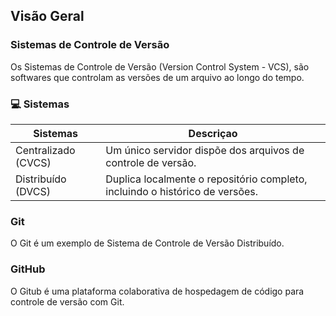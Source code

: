 ## Visão Geral

### Sistemas de Controle de Versão
Os Sistemas de Controle de Versão (Version Control System - VCS), são softwares que controlam as versões de um arquivo ao longo do tempo. 

### 💻 Sistemas

| Sistemas | Descriçao |
|------| ---------|
| Centralizado (CVCS) | Um único servidor dispõe dos arquivos de controle de versão.
| Distribuído (DVCS) | Duplica localmente o repositório completo, incluindo o histórico de versões.

### Git
O Git é um exemplo de Sistema de Controle de Versão Distribuído.

### GitHub
O Gitub é uma plataforma colaborativa de hospedagem de código para controle de versão com Git.

